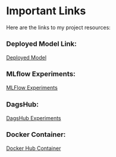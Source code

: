 # Important Links

Here are the links to my project resources:
<h3 style="font-size:18px;">Deployed Model Link:</h3>
<div markdown="1">
    <a href="http://3.144.97.117:8501/" target="_blank">Deployed Model</a>
</div>
<h3 style="font-size:18px;">MLflow Experiments:</h3>
<div markdown="1">
    <a href="https://dagshub.com/Pgadgil12/Loan_Approval_Classification.mlflow/#/experiments/0?searchFilter=&orderByKey=attributes.start_time&orderByAsc=false&startTime=ALL&lifecycleFilter=Active&modelVersionFilter=All+Runs&datasetsFilter=W10%3D" target="_blank">MLFlow Experiments</a>
</div>
<h3 style="font-size:18px;">DagsHub:</h3>
<div markdown="1">
    <a href="https://dagshub.com/Pgadgil12/Loan_Approval_Classification/experiments" target="_blank">DagsHub Experiments</a>
</div>
<h3 style="font-size:18px;">Docker Container:</h3>
<div markdown="1">
    <a href="#important-links" target="_blank">Docker Hub Container</a>
</div>



